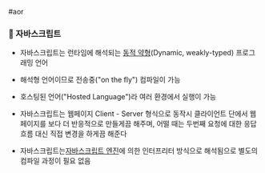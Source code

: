 #aor
### 📌 자바스크립트

- 자바스크립트는 런타임에 해석되는 [동적 약형](동적%20약형.md)(Dynamic, weakly-typed) 프로그래밍 언어

- 해석형 언어이므로 전송중("on the fly") 컴파일이 가능
- 호스팅된 언어("Hosted Language")라 여러 환경에서 실행이 가능
- 자바스크립트는 웹페이지 Client - Server 형식으로 동작시 클라이언트 단에서 웹페이지를 보다 더 반응적으로 만들게끔 해주며, 어떨 때는 두번째 요청에 대한 응답 흐름 대신 직접 변경을 하게끔 해준다
- 자바스크립트는[자바스크립트 엔진](자바스크립트%20엔진.md)에 의한 인터프리터 방식으로 해석됨으로 별도의 컴파일 과정이 필요 없음